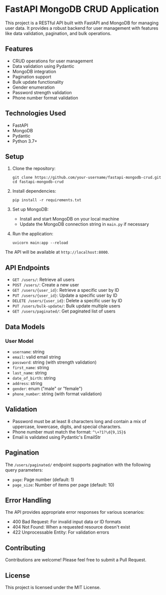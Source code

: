# FastAPI MongoDB CRUD Application

This project is a RESTful API built with FastAPI and MongoDB for managing user data. It provides a robust backend for user management with features like data validation, pagination, and bulk operations.

## Features

- CRUD operations for user management
- Data validation using Pydantic
- MongoDB integration
- Pagination support
- Bulk update functionality
- Gender enumeration
- Password strength validation
- Phone number format validation

## Technologies Used

- FastAPI
- MongoDB
- Pydantic
- Python 3.7+

## Setup

1. Clone the repository:
   ```
   git clone https://github.com/your-username/fastapi-mongodb-crud.git
   cd fastapi-mongodb-crud
   ```

2. Install dependencies:
   ```
   pip install -r requirements.txt
   ```

3. Set up MongoDB:
   - Install and start MongoDB on your local machine
   - Update the MongoDB connection string in `main.py` if necessary

4. Run the application:
   ```
   uvicorn main:app --reload
   ```

The API will be available at `http://localhost:8000`.

## API Endpoints

- `GET /users/`: Retrieve all users
- `POST /users/`: Create a new user
- `GET /users/{user_id}`: Retrieve a specific user by ID
- `PUT /users/{user_id}`: Update a specific user by ID
- `DELETE /users/{user_id}`: Delete a specific user by ID
- `PUT /users/bulk-update/`: Bulk update multiple users
- `GET /users/paginated/`: Get paginated list of users

## Data Models

### User Model

- `username`: string
- `email`: valid email string
- `password`: string (with strength validation)
- `first_name`: string
- `last_name`: string
- `date_of_birth`: string
- `address`: string
- `gender`: enum ("male" or "female")
- `phone_number`: string (with format validation)

## Validation

- Password must be at least 8 characters long and contain a mix of uppercase, lowercase, digits, and special characters.
- Phone number must match the format: `^\+?1?\d{9,15}$`
- Email is validated using Pydantic's EmailStr

## Pagination

The `/users/paginated/` endpoint supports pagination with the following query parameters:
- `page`: Page number (default: 1)
- `page_size`: Number of items per page (default: 10)

## Error Handling

The API provides appropriate error responses for various scenarios:
- 400 Bad Request: For invalid input data or ID formats
- 404 Not Found: When a requested resource doesn't exist
- 422 Unprocessable Entity: For validation errors

## Contributing

Contributions are welcome! Please feel free to submit a Pull Request.

## License

This project is licensed under the MIT License.
